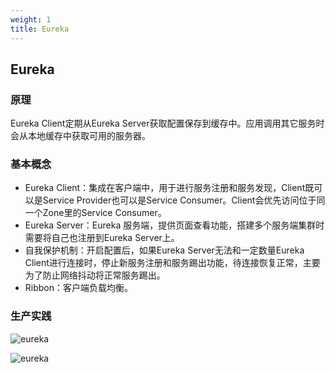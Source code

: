 ```yaml
---
weight: 1
title: Eureka
---
```


## Eureka

### 原理

Eureka Client定期从Eureka Server获取配置保存到缓存中。应用调用其它服务时会从本地缓存中获取可用的服务器。

### 基本概念

- Eureka Client：集成在客户端中，用于进行服务注册和服务发现，Client既可以是Service Provider也可以是Service Consumer。Client会优先访问位于同一个Zone里的Service Consumer。
- Eureka Server：Eureka 服务端，提供页面查看功能，搭建多个服务端集群时需要将自己也注册到Eureka Server上。
- 自我保护机制：开启配置后，如果Eureka Server无法和一定数量Eureka Client进行连接时，停止新服务注册和服务踢出功能，待连接恢复正常，主要为了防止网络抖动将正常服务踢出。
- Ribbon：客户端负载均衡。

### 生产实践

![eureka](/images/discovery/eureka.jpg)

![eureka](/images/discovery/eureka1.png)